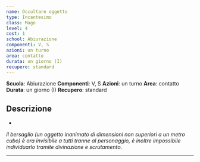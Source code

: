 ```yaml
---
name: Occultare oggetto
type: Incantesimo
class: Mago
level: 4
cost: 1
school: Abiurazione
componenti: V, S
azioni: un turno
area: contatto
durata: un giorno (I)
recupero: standard
---
```

**Scuola**: Abiurazione
**Componenti**: V, S
**Azioni**: un turno
**Area**: contatto
**Durata**: un giorno (I)
**Recupero**: standard

**Descrizione**
-

-

*il bersaglio (un oggetto inanimato di dimensioni non superiori a un metro cubo) è ora invisibile a tutti tranne al personaggio, è inoltre impossibile individuarlo tramite divinazione e scrutamento.*

---